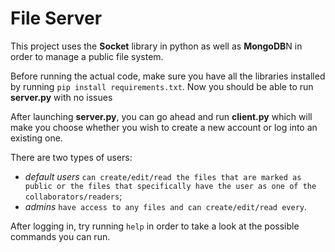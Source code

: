 # File Server

This project uses the **Socket** library in python as well as **MongoDB**N in order to manage a public file system.

Before running the actual code, make sure you have all the libraries installed by running `pip install requirements.txt`. Now you should be able to run **server.py** with no issues

After launching **server.py**, you can go ahead and run **client.py** which will make you choose whether you wish to create a new account or log into an existing one.

There are two types of users:
- *default users* `can create/edit/read the files that are marked as public or the files that specifically have the user as one of the collaborators/readers`;
- *admins* `have access to any files and can create/edit/read every`.

After logging in, try running `help` in order to take a look at the possible commands you can run.



